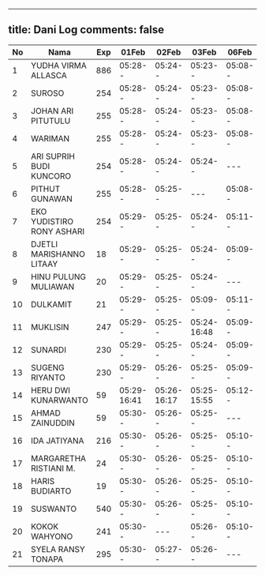 
---
title: Dani Log
comments: false
---

| No | Nama | Exp | 01Feb | 02Feb | 03Feb | 06Feb | 07Feb | 08Feb |
|-----|-----|-----|-----|-----|-----|-----|-----|-----|
| 1 | YUDHA VIRMA ALLASCA | 886 | 05:28-- | 05:24-- | 05:23-- | 05:08-- | 05:10-- | --- |
| 2 | SUROSO | 254 | 05:28-- | 05:24-- | 05:23-- | 05:08-- | 05:10-- | --- |
| 3 | JOHAN ARI PITUTULU | 255 | 05:28-- | 05:24-- | 05:23-- | 05:08-- | 05:10-- | --- |
| 4 | WARIMAN | 255 | 05:28-- | 05:24-- | 05:23-- | 05:08-- | 05:11-- |
| 5 | ARI SUPRIH BUDI KUNCORO | 254 | 05:28-- | 05:24-- | 05:24-- | --- | 05:11-- | --- |
| 6 | PITHUT GUNAWAN | 255 | 05:28-- | 05:25-- | --- | 05:08-- | 05:11-- | --- |
| 7 | EKO YUDISTIRO RONY ASHARI | 254 | 05:29-- | 05:25-- | 05:24-- | 05:11-- | --- |
| 8 | DJETLI MARISHANNO LITAAY | 18 | 05:29-- | 05:25-- | 05:24-- | 05:09-- | --- | --- |
| 9 | HINU PULUNG MULIAWAN | 20 | 05:29-- | 05:25-- | 05:24-- | --- | 05:11-- | --- |
| 10 | DULKAMIT | 21 | 05:29-- | 05:25-- | 05:09-- | 05:11-- | --- |
| 11 | MUKLISIN | 247 | 05:29-- | 05:25-- | 05:24-16:48 | 05:09-- | --- | --- |
| 12 | SUNARDI | 230 | 05:29-- | 05:25-- | 05:24-- | 05:09-- | 05:12-- | --- |
| 13 | SUGENG RIYANTO | 230 | 05:29-- | 05:26-- | 05:25-- | 05:09-- | 05:12-- | --- |
| 14 | HERU DWI KUNARWANTO | 59 | 05:29-16:41 | 05:26-16:17 | 05:25-15:55 | 05:12-- | --- |
| 15 | AHMAD ZAINUDDIN | 59 | 05:30-- | 05:26-- | 05:25-- | --- | --- |
| 16 | IDA JATIYANA | 216 | 05:30-- | 05:26-- | 05:25-- | 05:10-- | 05:12-- | --- |
| 17 | MARGARETHA RISTIANI M. | 24 | 05:30-- | 05:26-- | 05:25-- | 05:10-- | 05:12-- | --- |
| 18 | HARIS BUDIARTO | 19 | 05:30-- | 05:26-- | 05:25-- | 05:10-- | 15:32-- | --- |
| 19 | SUSWANTO | 540 | 05:30-- | 05:26-- | 05:25-- | 05:10-- | 05:12-- | --- |
| 20 | KOKOK WAHYONO | 241 | 05:30-- | --- | 05:26-- | 05:10-- | 05:13-- | --- |
| 21 | SYELA RANSY TONAPA | 295 | 05:30-- | 05:27-- | 05:26-- | --- | --- | --- |
